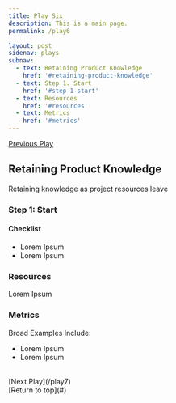 ```yaml
---
title: Play Six
description: This is a main page.
permalink: /play6

layout: post
sidenav: plays
subnav: 
  - text: Retaining Product Knowledge
    href: '#retaining-product-knowledge'
  - text: Step 1. Start
    href: '#step-1-start'
  - text: Resources
    href: '#resources'
  - text: Metrics
    href: '#metrics'
---
```

[Previous Play](/play5)

## Retaining Product Knowledge
Retaining knowledge as project resources leave

### Step 1: Start
#### Checklist
- Lorem Ipsum
- Lorem Ipsum

### Resources
Lorem Ipsum

### Metrics
Broad Examples Include:
- Lorem Ipsum
- Lorem Ipsum

<br/>
[Next Play](/play7)
<br/>
[Return to top](#)